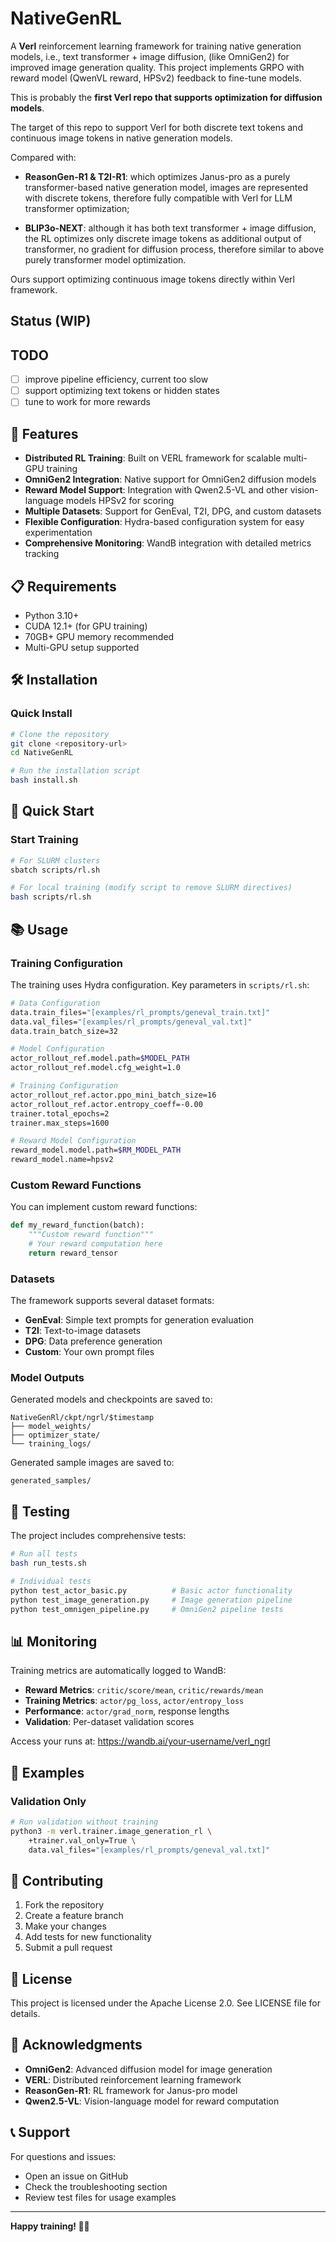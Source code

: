 # NativeGenRL

A **Verl** reinforcement learning framework for training native generation models, i.e., text transformer + image diffusion, (like OmniGen2) for improved image generation quality. This project implements GRPO with reward model (QwenVL reward, HPSv2) feedback to fine-tune models.

This is probably the **first Verl repo that supports optimization for diffusion models**.

The target of this repo to support Verl for both discrete text tokens and continuous image tokens in native generation models.

Compared with:
- **ReasonGen-R1 & T2I-R1**: which optimizes Janus-pro as a purely transformer-based native generation model, images are represented with discrete tokens, therefore fully compatible with Verl for LLM transformer optimization;

- **BLIP3o-NEXT**: although it has both text transformer + image diffusion, the RL optimizes only discrete image tokens as additional output of transformer, no gradient for diffusion process, therefore similar to above purely transformer model optimization.

Ours support optimizing continuous image tokens directly within Verl framework.

## Status (WIP)

## TODO
- [ ] improve pipeline efficiency, current too slow
- [ ] support optimizing text tokens or hidden states
- [ ] tune to work for more rewards

## 🚀 Features

- **Distributed RL Training**: Built on VERL framework for scalable multi-GPU training
- **OmniGen2 Integration**: Native support for OmniGen2 diffusion models
- **Reward Model Support**: Integration with Qwen2.5-VL and other vision-language models HPSv2 for scoring
- **Multiple Datasets**: Support for GenEval, T2I, DPG, and custom datasets
- **Flexible Configuration**: Hydra-based configuration system for easy experimentation
- **Comprehensive Monitoring**: WandB integration with detailed metrics tracking

## 📋 Requirements

- Python 3.10+
- CUDA 12.1+ (for GPU training)
- 70GB+ GPU memory recommended
- Multi-GPU setup supported

## 🛠️ Installation

### Quick Install

```bash
# Clone the repository
git clone <repository-url>
cd NativeGenRL

# Run the installation script
bash install.sh
```



## 🚦 Quick Start

### Start Training

```bash
# For SLURM clusters
sbatch scripts/rl.sh

# For local training (modify script to remove SLURM directives)
bash scripts/rl.sh
```

## 📚 Usage

### Training Configuration

The training uses Hydra configuration. Key parameters in `scripts/rl.sh`:

```bash
# Data Configuration
data.train_files="[examples/rl_prompts/geneval_train.txt]"
data.val_files="[examples/rl_prompts/geneval_val.txt]"
data.train_batch_size=32

# Model Configuration  
actor_rollout_ref.model.path=$MODEL_PATH
actor_rollout_ref.model.cfg_weight=1.0

# Training Configuration
actor_rollout_ref.actor.ppo_mini_batch_size=16
actor_rollout_ref.actor.entropy_coeff=-0.00
trainer.total_epochs=2
trainer.max_steps=1600

# Reward Model Configuration
reward_model.model.path=$RM_MODEL_PATH
reward_model.name=hpsv2
```

### Custom Reward Functions

You can implement custom reward functions:

```python
def my_reward_function(batch):
    """Custom reward function"""
    # Your reward computation here
    return reward_tensor
```

### Datasets

The framework supports several dataset formats:

- **GenEval**: Simple text prompts for generation evaluation
- **T2I**: Text-to-image datasets  
- **DPG**: Data preference generation
- **Custom**: Your own prompt files

### Model Outputs

Generated models and checkpoints are saved to:
```
NativeGenRl/ckpt/ngrl/$timestamp
├── model_weights/
├── optimizer_state/
└── training_logs/
```

Generated sample images are saved to:
```
generated_samples/
```

## 🧪 Testing

The project includes comprehensive tests:

```bash
# Run all tests
bash run_tests.sh

# Individual tests
python test_actor_basic.py          # Basic actor functionality
python test_image_generation.py     # Image generation pipeline  
python test_omnigen_pipeline.py     # OmniGen2 pipeline tests
```

## 📊 Monitoring

Training metrics are automatically logged to WandB:

- **Reward Metrics**: `critic/score/mean`, `critic/rewards/mean`
- **Training Metrics**: `actor/pg_loss`, `actor/entropy_loss` 
- **Performance**: `actor/grad_norm`, response lengths
- **Validation**: Per-dataset validation scores

Access your runs at: https://wandb.ai/your-username/verl_ngrl


## 📖 Examples

### Validation Only

```bash
# Run validation without training
python3 -m verl.trainer.image_generation_rl \
    +trainer.val_only=True \
    data.val_files="[examples/rl_prompts/geneval_val.txt]"
```

## 🤝 Contributing

1. Fork the repository
2. Create a feature branch
3. Make your changes
4. Add tests for new functionality
5. Submit a pull request

## 📄 License

This project is licensed under the Apache License 2.0. See LICENSE file for details.

## 🙏 Acknowledgments

- **OmniGen2**: Advanced diffusion model for image generation
- **VERL**: Distributed reinforcement learning framework
- **ReasonGen-R1**: RL framework for Janus-pro model
- **Qwen2.5-VL**: Vision-language model for reward computation

## 📞 Support

For questions and issues:
- Open an issue on GitHub
- Check the troubleshooting section
- Review test files for usage examples

---

**Happy training! 🎨✨**
